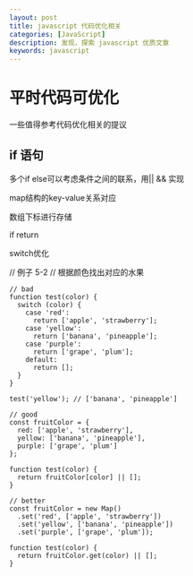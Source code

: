 ```yaml
---
layout: post
title: javascript 代码优化相关
categories: [JavaScript]
description: 发现，探索 javascript 优质文章
keywords: javascript
---
```


# 平时代码可优化
一些值得参考代码优化相关的提议

## if 语句
多个if else可以考虑条件之间的联系，用|| && 实现

map结构的key-value关系对应

数组下标进行存储

if return

switch优化

// 例子 5-2
// 根据颜色找出对应的水果

```
// bad
function test(color) {
  switch (color) {
    case 'red':
      return ['apple', 'strawberry'];
    case 'yellow':
      return ['banana', 'pineapple'];
    case 'purple':
      return ['grape', 'plum'];
    default:
      return [];
  }
}

test('yellow'); // ['banana', 'pineapple']

// good
const fruitColor = {
  red: ['apple', 'strawberry'],
  yellow: ['banana', 'pineapple'],
  purple: ['grape', 'plum']
};

function test(color) {
  return fruitColor[color] || [];
}

// better
const fruitColor = new Map()
  .set('red', ['apple', 'strawberry'])
  .set('yellow', ['banana', 'pineapple'])
  .set('purple', ['grape', 'plum']);

function test(color) {
  return fruitColor.get(color) || [];
}
```